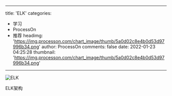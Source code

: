 
---
title: 'ELK'
categories: 
 - 学习
 - ProcessOn
 - 推荐
headimg: 'https://img.processon.com/chart_image/thumb/5a0d02c8e4b0d53d97996b34.png'
author: ProcessOn
comments: false
date: 2022-01-23 04:25:28
thumbnail: 'https://img.processon.com/chart_image/thumb/5a0d02c8e4b0d53d97996b34.png'
---

<div>   
<img class="thumb" alt="ELK" src="https://img.processon.com/chart_image/thumb/5a0d02c8e4b0d53d97996b34.png" referrerpolicy="no-referrer">
<p>ELK架构</p>  
</div>
            